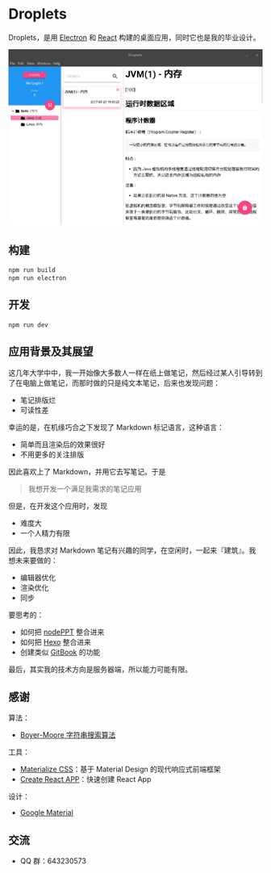 Droplets
========

Droplets，是用 [Electron](https://github.com/electron/electron) 和 [React](https://facebook.github.io/react/) 构建的桌面应用，同时它也是我的毕业设计。

![Droplets 示例图](https://github.com/shaneing/droplets/raw/master/doc/image/droplets-visitor-home.jpg)

## 构建

```
npm run build
npm run electron
```

## 开发

```
npm run dev
```

## 应用背景及其展望

这几年大学中中，我一开始像大多数人一样在纸上做笔记，然后经过某人引导转到了在电脑上做笔记，而那时做的只是纯文本笔记，后来也发现问题：

- 笔记排版烂
- 可读性差

幸运的是，在机缘巧合之下发现了 Markdown 标记语言，这种语言：

- 简单而且渲染后的效果很好
- 不用更多的关注排版

因此喜欢上了 Markdown，并用它去写笔记。于是

> 我想开发一个满足我需求的笔记应用

但是，在开发这个应用时，发现

- 难度大
- 一个人精力有限

因此，我恳求对 Markdown 笔记有兴趣的同学，在空闲时，一起来『建筑』。我想未来要做的：

- 编辑器优化
- 渲染优化
- 同步

要思考的：

- 如何把 [nodePPT](https://github.com/ksky521/nodePPT) 整合进来
- 如何把 [Hexo](https://hexo.io/zh-cn/) 整合进来
- 创建类似 [GitBook](https://www.gitbook.com/) 的功能

最后，其实我的技术方向是服务器端，所以能力可能有限。

## 感谢

算法：

- [Boyer-Moore 字符串搜索算法](https://en.wikipedia.org/wiki/Boyer%E2%80%93Moore_string_search_algorithm)

工具：

- [Materialize CSS](http://materializecss.com/)：基于 Material Design 的现代响应式前端框架
- [Create React APP](https://github.com/facebookincubator/create-react-app)：快速创建 React App

设计：

- [Google Material](https://material.io/guidelines/)

## 交流

- QQ 群：643230573

